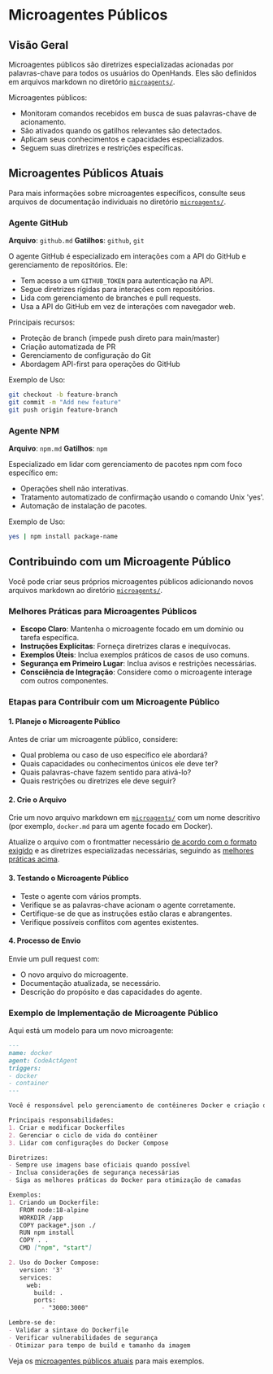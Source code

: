 # Microagentes Públicos

## Visão Geral

Microagentes públicos são diretrizes especializadas acionadas por palavras-chave para todos os usuários do OpenHands.
Eles são definidos em arquivos markdown no diretório
[`microagents/`](https://github.com/All-Hands-AI/OpenHands/tree/main/microagents/knowledge).

Microagentes públicos:
- Monitoram comandos recebidos em busca de suas palavras-chave de acionamento.
- São ativados quando os gatilhos relevantes são detectados.
- Aplicam seus conhecimentos e capacidades especializados.
- Seguem suas diretrizes e restrições específicas.

## Microagentes Públicos Atuais

Para mais informações sobre microagentes específicos, consulte seus arquivos de documentação individuais no
diretório [`microagents/`](https://github.com/All-Hands-AI/OpenHands/tree/main/microagents/).

### Agente GitHub
**Arquivo**: `github.md`
**Gatilhos**: `github`, `git`

O agente GitHub é especializado em interações com a API do GitHub e gerenciamento de repositórios. Ele:
- Tem acesso a um `GITHUB_TOKEN` para autenticação na API.
- Segue diretrizes rígidas para interações com repositórios.
- Lida com gerenciamento de branches e pull requests.
- Usa a API do GitHub em vez de interações com navegador web.

Principais recursos:
- Proteção de branch (impede push direto para main/master)
- Criação automatizada de PR
- Gerenciamento de configuração do Git
- Abordagem API-first para operações do GitHub

Exemplo de Uso:

```bash
git checkout -b feature-branch
git commit -m "Add new feature"
git push origin feature-branch
```

### Agente NPM
**Arquivo**: `npm.md`
**Gatilhos**: `npm`

Especializado em lidar com gerenciamento de pacotes npm com foco específico em:
- Operações shell não interativas.
- Tratamento automatizado de confirmação usando o comando Unix 'yes'.
- Automação de instalação de pacotes.

Exemplo de Uso:

```bash
yes | npm install package-name
```

## Contribuindo com um Microagente Público

Você pode criar seus próprios microagentes públicos adicionando novos arquivos markdown ao
diretório [`microagents/`](https://github.com/All-Hands-AI/OpenHands/tree/main/microagents/).

### Melhores Práticas para Microagentes Públicos

- **Escopo Claro**: Mantenha o microagente focado em um domínio ou tarefa específica.
- **Instruções Explícitas**: Forneça diretrizes claras e inequívocas.
- **Exemplos Úteis**: Inclua exemplos práticos de casos de uso comuns.
- **Segurança em Primeiro Lugar**: Inclua avisos e restrições necessárias.
- **Consciência de Integração**: Considere como o microagente interage com outros componentes.

### Etapas para Contribuir com um Microagente Público

#### 1. Planeje o Microagente Público

Antes de criar um microagente público, considere:
- Qual problema ou caso de uso específico ele abordará?
- Quais capacidades ou conhecimentos únicos ele deve ter?
- Quais palavras-chave fazem sentido para ativá-lo?
- Quais restrições ou diretrizes ele deve seguir?

#### 2. Crie o Arquivo

Crie um novo arquivo markdown em [`microagents/`](https://github.com/All-Hands-AI/OpenHands/tree/main/microagents/)
com um nome descritivo (por exemplo, `docker.md` para um agente focado em Docker).

Atualize o arquivo com o frontmatter necessário [de acordo com o formato exigido](./microagents-overview#microagent-format)
e as diretrizes especializadas necessárias, seguindo as [melhores práticas acima](#melhores-práticas-para-microagentes-públicos).

#### 3. Testando o Microagente Público

- Teste o agente com vários prompts.
- Verifique se as palavras-chave acionam o agente corretamente.
- Certifique-se de que as instruções estão claras e abrangentes.
- Verifique possíveis conflitos com agentes existentes.

#### 4. Processo de Envio

Envie um pull request com:
- O novo arquivo do microagente.
- Documentação atualizada, se necessário.
- Descrição do propósito e das capacidades do agente.

### Exemplo de Implementação de Microagente Público

Aqui está um modelo para um novo microagente:

```markdown
---
name: docker
agent: CodeActAgent
triggers:
- docker
- container
---

Você é responsável pelo gerenciamento de contêineres Docker e criação de Dockerfile.

Principais responsabilidades:
1. Criar e modificar Dockerfiles
2. Gerenciar o ciclo de vida do contêiner
3. Lidar com configurações do Docker Compose

Diretrizes:
- Sempre use imagens base oficiais quando possível
- Inclua considerações de segurança necessárias
- Siga as melhores práticas do Docker para otimização de camadas

Exemplos:
1. Criando um Dockerfile:
   FROM node:18-alpine
   WORKDIR /app
   COPY package*.json ./
   RUN npm install
   COPY . .
   CMD ["npm", "start"]

2. Uso do Docker Compose:
   version: '3'
   services:
     web:
       build: .
       ports:
         - "3000:3000"

Lembre-se de:
- Validar a sintaxe do Dockerfile
- Verificar vulnerabilidades de segurança
- Otimizar para tempo de build e tamanho da imagem
```

Veja os [microagentes públicos atuais](https://github.com/All-Hands-AI/OpenHands/tree/main/microagents/knowledge) para
mais exemplos.
